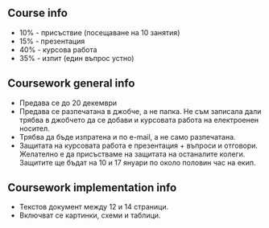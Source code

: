 ## Course info

- 10% - присъствие (посещаване на 10 занятия)
- 15% - презентация
- 40% - курсова работа
- 35% - изпит (един въпрос устно)

## Coursework general info

- Предава се до 20 декември
- Предава се разпечатана в джобче, а не папка. Не съм записала дали трябва в джобчето да се добави и курсовата работа на електроенен носител.
- Трябва да бъде изпратена и по e-mail, а не само разпечатана.
- Защитата на курсовата работа е презентация + въпроси и отговори. Желателно е да присъстваме на защитата на останалите колеги. Защитите ще бъдат на 10 и 17 януари по около половин час на екип.

## Coursework implementation info

- Текстов документ между 12 и 14 страници.
- Включват се картинки, схеми и таблици.


